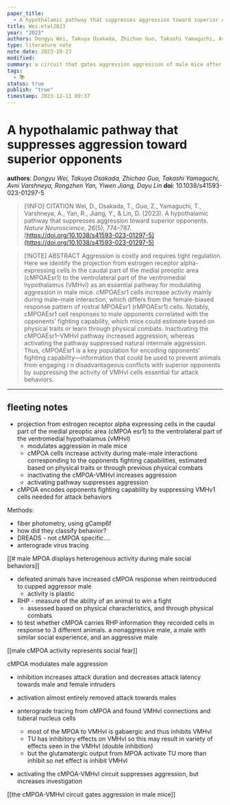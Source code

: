 ```yaml
---
paper_title:
  - A hypothalamic pathway that suppresses aggression toward superior opponents
title: Wei.etal2023
year: "2023"
authors: Dongyu Wei, Takuya Osakada, Zhichao Guo, Takashi Yamaguchi, Avni Varshneya, Rongzhen Yan, Yiwen Jiang, Dayu Lin
type: literature note
note date: 2023-10-23
modified: 
summary: a circuit that gates aggression aggression of male mice after social defeat experience
tags:
  - 📚
status: true
publish: "true"
timestamp: 2023-12-11 09:37
---
```


# A hypothalamic pathway that suppresses aggression toward superior opponents
**authors**: *Dongyu Wei, Takuya Osakada, Zhichao Guo, Takashi Yamaguchi, Avni Varshneya, Rongzhen Yan, Yiwen Jiang, Dayu Lin*
**doi**: 10.1038/s41593-023-01297-5

> [!INFO] CITATION
> Wei, D., Osakada, T., Guo, Z., Yamaguchi, T., Varshneya, A., Yan, R., Jiang, Y., & Lin, D. (2023). A hypothalamic pathway that suppresses aggression toward superior opponents. _Nature Neuroscience_, _26_(5), 774–787. [https://doi.org/10.1038/s41593-023-01297-5](https://doi.org/10.1038/s41593-023-01297-5)

> [!NOTE] ABSTRACT
> Aggression is costly and requires tight regulation. Here we identify the projection from estrogen receptor alpha-expressing cells in the caudal part of the medial preoptic area (cMPOAEsr1) to the ventrolateral part of the ventromedial hypothalamus (VMHvl) as an essential pathway for modulating aggression in male mice. cMPOAEsr1 cells increase activity mainly during male–male interaction, which differs from the female-biased response pattern of rostral MPOAEsr1 (rMPOAEsr1) cells. Notably, cMPOAEsr1 cell responses to male opponents correlated with the opponents’ fighting capability, which mice could estimate based on physical traits or learn through physical combats. Inactivating the cMPOAEsr1–VMHvl pathway increased aggression, whereas activating the pathway suppressed natural intermale aggression. Thus, cMPOAEsr1 is a key population for encoding opponents’ fighting capability—information that could be used to prevent animals from engaging i n disadvantageous conflicts with superior opponents by suppressing the activity of VMHvl cells essential for attack behaviors.

---
## fleeting notes

- projection from estrogen receptor alpha expressing cells in the caudal part of the medial preoptic area (cMPOA esr1) to the ventrolateral part of the ventromedial hypothalamus (vMHvl)
	- modulates aggression in male mice
	- cMPOA cells increase activity during male-male interactions corresponding to the opponents fighting capabilities, estimated based on physical traits or through previous physical combats
	- inactivating the cMPOA-VMHvl increases aggression
	- activating pathway suppresses aggression
- cMPOA encodes opponents fighting capability by suppressing VMHv1 cells needed for attack behaviors

Methods:
- fiber photometry, using gCamp6f 
- how did they classify behavior?
- DREADS - not cMPOA specific....
- anterograde virus tracing

[[# male MPOA displays heterogenous activity during male social behaviors]]

- defeated animals have increased cMPOA response when reintroduced to cupped aggressor male
	- activity is plastic
- RHP - measure of the ability of an animal to win a fight
	- assessed based on physical characteristics, and through physical combats
- to test whether cMPOA carries RHP information they recorded cells in response to 3 different animals. a nonaggressive male, a male with similar social experience, and an aggressive male

[[male cMPOA activity represents social fear]]

cMPOA modulates male aggression
- inhibition increases attack duration and decreases attack latency towards male and female intruders
- activation almost entirely removed attack towards males

- anterograde tracing from cMPOA and found VMHvl connections and tuberal nucleus cells
	- most of the MPOA to VMHvl is gabaergic and thus inhibits VMHvl
	- TU has inhibitory effects on VMHvl so this may result in variety of effects seen in the VMHvl (double inhibition)
	- but the glutamatergic output from MPOA activate TU more than inhibit so net effect is inhibit VMHvl
- activating the cMPOA-VMHvl circuit suppresses aggression, but increases investigation

[[the cMPOA-VMHvl circuit gates aggression in male mice]]
